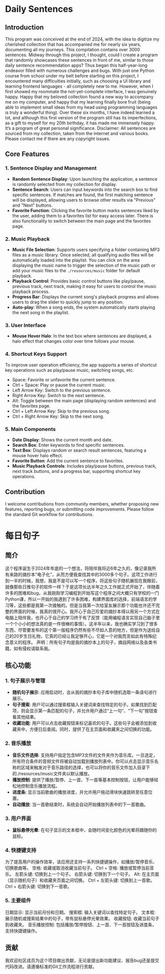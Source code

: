 # Daily Sentences

## Introduction
This program was conceived at the end of 2024, with the idea to digitize my cherished collection that has accompanied me for nearly six years, documenting all my journeys. This compilation contains over 3000 sentences. Midway through this project, I thought, could I create a program that randomly showcases these sentences in front of me, similar to those daily sentence recommendation apps? Thus began this half-year-long endeavor filled with numerous challenges and bugs. With just one Python course from school under my belt before starting on this project, I encountered many difficulties initially, such as choosing a UI library and learning frontend languages - all completely new to me. However, when I first showed my roommate the not-yet-complete interface, I was genuinely happy. Happy that my beloved collection found a new way to accompany me on my computer, and happy that my learning finally bore fruit (being able to implement small ideas from my head using programming languages is truly a wonderful thing). Over these six months, I have indeed learned a lot, and although this first version of the program still has its imperfections, as a gift to myself for my 20th birthday, it has made me immensely happy. It’s a program of great personal significance.
Disclaimer: All sentences are sourced from my collection, taken from the internet and various books. Please contact me if there are any copyright issues.

## Core Features

### 1. Sentence Display and Management
- **Random Sentence Display**: Upon launching the application, a sentence is randomly selected from my collection for display.
- **Sentence Search**: Users can input keywords into the search box to find specific sentences. If matches are found, the first matching sentence will be displayed, allowing users to browse other results via "Previous" and "Next" buttons.
- **Favorite Function**: Clicking the favorite button marks sentences liked by the user, adding them to a favorites list for easy access later. There is also functionality to switch between the main page and the favorites page.

### 2. Music Playback
- **Music File Selection**: Supports users specifying a folder containing MP3 files as a music library. Once selected, all qualifying audio files will be automatically loaded into the playlist. You can click on the area displaying the music name to trigger the selection of the music path or add your music files to the `./resources/music` folder for default playback.
- **Playback Control**: Provides basic control buttons like play/pause, previous track, next track, making it easy for users to control the music playback process.
- **Progress Bar**: Displays the current song's playback progress and allows users to drag the slider to quickly jump to any position.
- **Auto-play**: When a song ends, the system automatically starts playing the next song in the playlist.

### 3. User Interface
- **Mouse Hover Halo**: In the text box where sentences are displayed, a halo effect that changes color over time follows your mouse.

### 4. Shortcut Keys Support
To improve user operation efficiency, the app supports a series of shortcut key operations such as play/pause music, switching songs, etc.
- Space: Favorite or unfavorite the current sentence.
- Ctrl + Space: Play or pause the current music.
- Left Arrow Key: Switch to the previous sentence.
- Right Arrow Key: Switch to the next sentence.
- Alt: Toggle between the main page (displaying random sentences) and the favorites page.
- Ctrl + Left Arrow Key: Skip to the previous song.
- Ctrl + Right Arrow Key: Skip to the next song.

### 5. Main Components
- **Date Display**: Shows the current month and date.
- **Search Box**: Enter keywords to find specific sentences.
- **Text Box**: Displays random or search result sentences, featuring a mouse hover halo effect.
- **Favorite Button**: Add the current sentence to favorites.
- **Music Playback Controls**: Includes play/pause buttons, previous track, next track buttons, and a progress bar, supporting shortcut key operations.

## Contribution
I welcome contributions from community members, whether proposing new features, reporting bugs, or submitting code improvements. Please follow the standard Git workflow for contributions.


# 每日句子

## 简介
这个程序诞生于2024年年底的一个想法，将陪伴我将近6年之久的，像记录我所有来路的摘抄本“电子化”，从而方便我查找其中的3000多个句子。这项工作进行到一半的时候，我想，我是不是可以写一个程序，将这些句子随机展现在我眼前，就像那些日推句子的软件一样？于是这项长达半年之久工作就正式开始了，伴随着许多的困难和bug。从我刚刚学习编程到开始写这个程序之间大概只有学校的一门Python课，所以一开始的我遇到了许多困难，构建界面库的选择，前端语言的学习等，这些都是我第一次接触的。但是当我第一次给室友展示那个功能也许还不完整的界面的时候，我真的很开心。我开心于自己珍爱的摘抄本得以用另一个方式在电脑上陪伴我，也开心于自己的学习终于有了反馈（能用编程语言实现自己脑子里一个个小小的想法真的是一件很棒的事情）。这半年以来，我也确实学习到了很多东西，尽管要发布的这个第一版程序仍然有些不尽如人意的地方，但是作为送给自己的20岁生日礼物，它真的已经让我足够开心，它是一个对我而言如此有特殊纪念意义的程序。
声明：所有句子均是我的摘抄本上的句子，摘自网络以及各类书籍，如有侵权请联系我。

## 核心功能

### 1. 句子展示与管理
- **随机句子展示**: 应用启动时，会从我的摘抄本句子库中随机选取一条语句进行展示。
- **句子搜索**: 用户可以通过搜索框输入关键词来查找特定的句子。如果找到匹配项，则会显示第一条匹配的句子，并允许用户通过“上一句”、“下一句”按钮查看其他结果。
- **收藏功能**: 用户可以点击收藏按钮来标记喜欢的句子。这些句子会被添加到收藏夹中，方便日后查阅。同时，提供了在主页面和收藏夹之间切换的功能。

### 2. 音乐播放
- **音乐文件选择**: 支持用户指定包含MP3文件的文件夹作为音乐库。一旦选定，所有符合条件的音频文件将被自动加载到播放列表中。你可以点击显示音乐名称的区域来触发对于音乐路径的选择，也可以将你的音乐文件加入目录下的./resources/music文件夹以默认播放。
- **播放控制**: 提供了播放/暂停、上一首、下一首等基本控制按钮，让用户能够轻松地控制音乐播放流程。
- **进度条**: 显示当前歌曲的播放进度，并允许用户拖动滑块快速跳转至任意位置。
- **自动播放**: 当一首歌结束时，系统会自动开始播放列表中的下一首歌曲。

### 3. 用户界面
- **鼠标悬停光晕**: 在句子显示的文本框中，会随时间变化颜色的光晕将跟随你的鼠标。

### 4. 快捷键支持
为了提高用户的操作效率，该应用还支持一系列快捷键操作，如播放/暂停音乐、切换歌曲等。
空格: 收藏或取消收藏当前句子。
Ctrl + 空格: 播放或暂停当前音乐。
左箭头键: 切换到上一个句子。
右箭头键: 切换到下一个句子。
Alt: 在主页面（显示随机句子）和收藏夹页面之间切换。
Ctrl + 左箭头键: 切换到上一首歌。
Ctrl + 右箭头键: 切换到下一首歌。

### 5. 主要组件
日期显示: 显示当前月份和日期。
搜索框: 输入关键词以查找特定句子。
文本框: 展示随机或搜索结果中的句子，带有鼠标悬停光晕效果。
收藏按钮: 收藏当前句子到收藏夹。
音乐播放控制: 包括播放/暂停按钮、上一首、下一首按钮及进度条，支持快捷键操作。

## 贡献
我欢迎社区成员为这个项目做出贡献，无论是提出新功能建议、报告bug还是提交代码改进。请遵循标准的Git工作流程进行贡献。
